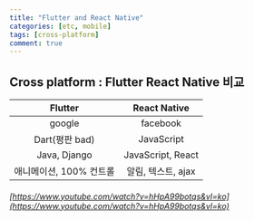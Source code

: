 ```yaml
---
title: "Flutter and React Native"
categories: [etc, mobile]
tags: [cross-platform]
comment: true
---
```


## Cross platform : Flutter React Native 비교

|         Flutter         |    React Native    |
| :---------------------: | :----------------: |
|         google          |      facebook      |
|     Dart(평판 bad)      |     JavaScript     |
|      Java, Django       | JavaScript, React  |
| 애니메이션, 100% 컨트롤 | 알림, 텍스트, ajax |

###### [https://www.youtube.com/watch?v=hHpA99botqs&vl=ko](https://www.youtube.com/watch?v=hHpA99botqs&vl=ko)
